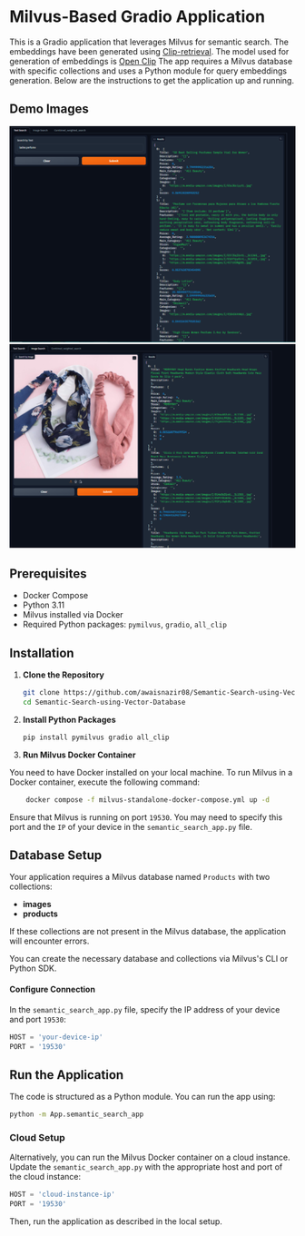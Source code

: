# Milvus-Based Gradio Application

This is a Gradio application that leverages Milvus for semantic search. The embeddings have been generated using [Clip-retrieval](https://github.com/rom1504/clip-retrieval). The model used for generation of embeddings is [Open Clip](https://github.com/mlfoundations/open_clip) The app requires a Milvus database with specific collections and uses a Python module for query embeddings generation. Below are the instructions to get the application up and running.

## Demo Images
![Search by Text](Demo_images/search_by_text.png)
![Search by Image](Demo_images/search_by_image.png)

## Prerequisites

- Docker Compose
- Python 3.11
- Milvus installed via Docker
- Required Python packages: `pymilvus`, `gradio`, `all_clip`

## Installation

1. **Clone the Repository**

   ```bash
   git clone https://github.com/awaisnazir08/Semantic-Search-using-Vector-Database.git
   cd Semantic-Search-using-Vector-Database
   ```

2. **Install Python Packages**

    ```bash
    pip install pymilvus gradio all_clip
    ```

3. **Run Milvus Docker Container**

You need to have Docker installed on your local machine. To run Milvus in a Docker container, execute the following command:

```bash
    docker compose -f milvus-standalone-docker-compose.yml up -d
```
Ensure that Milvus is running on port `19530`. You may need to specify this port and the `IP` of your device in the `semantic_search_app.py` file.

## Database Setup

Your application requires a Milvus database named `Products` with two collections:

- **images**
- **products**

If these collections are not present in the Milvus database, the application will encounter errors.

You can create the necessary database and collections via Milvus's CLI or Python SDK.

#### Configure Connection

In the `semantic_search_app.py` file, specify the IP address of your device and port `19530`:

```python
HOST = 'your-device-ip'
PORT = '19530'
```

## Run the Application

The code is structured as a Python module. You can run the app using:

```bash
python -m App.semantic_search_app
```

### Cloud Setup

Alternatively, you can run the Milvus Docker container on a cloud instance. Update the `semantic_search_app.py` with the appropriate host and port of the cloud instance:

```python
HOST = 'cloud-instance-ip'
PORT = '19530'
```

Then, run the application as described in the local setup.

